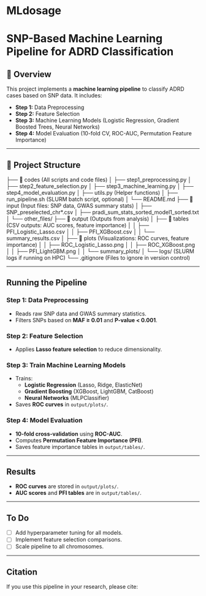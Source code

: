 # MLdosage

# SNP-Based Machine Learning Pipeline for ADRD Classification

## 📖 Overview
This project implements a **machine learning pipeline** to classify ADRD cases based on SNP data. It includes:
- **Step 1:** Data Preprocessing
- **Step 2:** Feature Selection
- **Step 3:** Machine Learning Models (Logistic Regression, Gradient Boosted Trees, Neural Networks)
- **Step 4:** Model Evaluation (10-fold CV, ROC-AUC, Permutation Feature Importance)

---


## 📂 Project Structure


├── 📁 codes (All scripts and code files)
│ ├── step1_preprocessing.py
│ ├── step2_feature_selection.py
│ ├── step3_machine_learning.py
│ ├── step4_model_evaluation.py
│ ├── utils.py (Helper functions)
│ ├── run_pipeline.sh (SLURM batch script, optional)
│ └── README.md
├── 📁 input (Input files: SNP data, GWAS summary stats)
│ ├── SNP_preselected_chr*.csv
│ ├── pradi_sum_stats_sorted_model1_sorted.txt
│ └── other_files/
├── 📁 output (Outputs from analysis)
│ ├── 📁 tables (CSV outputs: AUC scores, feature importance)
│ │ ├── PFI_Logistic_Lasso.csv
│ │ ├── PFI_XGBoost.csv
│ │ └── summary_results.csv
│ ├── 📁 plots (Visualizations: ROC curves, feature importance)
│ │ ├── ROC_Logistic_Lasso.png
│ │ ├── ROC_XGBoost.png
│ │ ├── PFI_LightGBM.png
│ │ └── summary_plots/
│ └── logs/ (SLURM logs if running on HPC)
└── .gitignore (Files to ignore in version control)

---

## Running the Pipeline

### **Step 1: Data Preprocessing**
- Reads raw SNP data and GWAS summary statistics.
- Filters SNPs based on **MAF ≥ 0.01** and **P-value < 0.001**.

### **Step 2: Feature Selection**
- Applies **Lasso feature selection** to reduce dimensionality.

### **Step 3: Train Machine Learning Models**
- Trains:
  - **Logistic Regression** (Lasso, Ridge, ElasticNet)
  - **Gradient Boosting** (XGBoost, LightGBM, CatBoost)
  - **Neural Networks** (MLPClassifier)
- Saves **ROC curves** in `output/plots/`.

### **Step 4: Model Evaluation**
- **10-fold cross-validation** using **ROC-AUC**.
- Computes **Permutation Feature Importance (PFI)**.
- Saves feature importance tables in `output/tables/`.

---

## Results
- **ROC curves** are stored in `output/plots/`.
- **AUC scores** and **PFI tables** are in `output/tables/`.

---

## To Do
- [ ] Add hyperparameter tuning for all models.
- [ ] Implement feature selection comparisons.
- [ ] Scale pipeline to all chromosomes.

---

## Citation
If you use this pipeline in your research, please cite:

